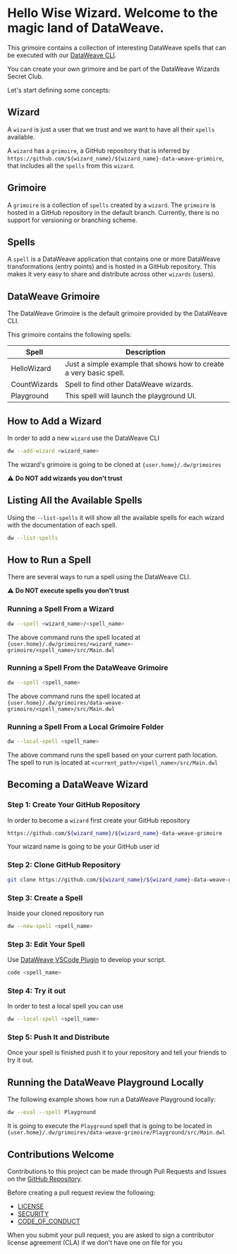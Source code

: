 # Hello Wise Wizard. Welcome to the magic land of DataWeave.

This grimoire contains a collection of interesting DataWeave spells that can be executed with our [DataWeave CLI](https://github.com/mulesoft-labs/data-weave-native).

You can create your own grimoire and be part of the DataWeave Wizards Secret Club.

Let's start defining some concepts:

## Wizard
A `wizard` is just a user that we trust and we want to have all their `spells` available.

A `wizard` has a `grimoire`, a GitHub repository that is inferred by `https://github.com/${wizard_name}/${wizard_name}-data-weave-grimoire`, that includes all the `spells` from this `wizard`.

## Grimoire

A `grimoire` is a collection of `spells` created by a `wizard`. The `grimoire` is hosted in a GitHub repository in the default branch. Currently, there is no support for versioning or branching scheme.

## Spells

A `spell` is a DataWeave application that contains one or more DataWeave transformations (entry points) and is hosted in a GitHub repository. 
This makes it very easy to share and distribute across other `wizards` (users).

## DataWeave Grimoire

The DataWeave Grimoire is the default grimoire provided by the DataWeave CLI.

This grimoire contains the following spells:

| Spell        | Description                                                        |
|--------------|--------------------------------------------------------------------|
| HelloWizard  | Just a simple example that shows how to create a very basic spell. |
| CountWizards | Spell to find other DataWeave wizards.                             |
| Playground   | This spell will launch the playground UI.                          |

## How to Add a Wizard

In order to add a new `wizard` use the DataWeave CLI

```bash
dw --add-wizard <wizard_name>
```
The wizard's grimoire is going to be cloned at `{user.home}/.dw/grimoires`

:warning: **Do NOT add wizards you don't trust**

## Listing All the Available Spells

Using the `--list-spells` it will show all the available spells for each wizard with the documentation of each spell.

```bash
dw --list-spells
```

## How to Run a Spell

There are several ways to run a spell using the DataWeave CLI.

:warning: **Do NOT execute spells you don't trust**

### Running a Spell From a Wizard

```bash
dw --spell <wizard_name>/<spell_name>
```
The above command runs the spell located at `{user.home}/.dw/grimoires/<wizard_name>-grimoire/<spell_name>/src/Main.dwl`

### Running a Spell From the DataWeave Grimoire

```bash
dw --spell <spell_name>
```

The above command runs the spell located at `{user.home}/.dw/grimoires/data-weave-grimoire/<spell_name>/src/Main.dwl`

### Running a Spell From a Local Grimoire Folder

```bash
dw --local-spell <spell_name>
```

The above command runs the spell based on your current path location. The spell to run is located at `<current_path>/<spell_name>/src/Main.dwl`

## Becoming a DataWeave Wizard

### Step 1: Create Your GitHub Repository

In order to become a `wizard` first create your GitHub repository

```bash
https://github.com/${wizard_name}/${wizard_name}-data-weave-grimoire
```

Your wizard name is going to be your GitHub user id

### Step 2: Clone GitHub Repository

```bash
git clone https://github.com/${wizard_name}/${wizard_name}-data-weave-grimoire
```

### Step 3: Create a Spell

Inside your cloned repository run

```bash
dw --new-spell <spell_name>
```

### Step 3: Edit Your Spell

Use [DataWeave VSCode Plugin](https://marketplace.visualstudio.com/items?itemName=MuleSoftInc.dataweave) to develop your script.

```bash
code <spell_name>
```

### Step 4: Try it out

In order to test a local spell you can use

```bash
dw --local-spell <spell_name>
```

### Step 5: Push It and Distribute

Once your spell is finished push it to your repository and tell your friends to try it out.

## Running the DataWeave Playground Locally

The following example shows how run a DataWeave Playground locally:

```bash 
dw --eval --spell Playground
```

It is going to execute the `Playground` spell that is going to be located in `{user.home}/.dw/grimoires/data-weave-grimoire/Playground/src/Main.dwl`


## Contributions Welcome

Contributions to this project can be made through Pull Requests and Issues on the
[GitHub Repository](https://github.com/mulesoft-labs/data-weave-grimoire).

Before creating a pull request review the following:

* [LICENSE](LICENSE.txt)
* [SECURITY](SECURITY.md)
* [CODE_OF_CONDUCT](CODE_OF_CONDUCT.md)

When you submit your pull request, you are asked to sign a contributor license agreement (CLA) if we don't have one on file for you